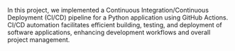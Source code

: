 In this project, we implemented a Continuous 
Integration/Continuous Deployment (CI/CD) pipeline for a 
Python application using GitHub Actions. CI/CD automation 
facilitates efficient building, testing, and deployment of 
software applications, enhancing development workflows 
and overall project management.
